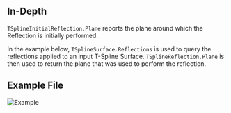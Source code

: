 ## In-Depth
`TSplineInitialReflection.Plane` reports the plane around which the Reflection is initially performed.

In the example below, `TSplineSurface.Reflections` is used to query the reflections applied to an input T-Spline Surface. `TSplineReflection.Plane` is then used to return the plane that was used to perform the reflection.

## Example File

![Example](./Autodesk.DesignScript.Geometry.TSpline.TSplineReflection.Plane_img.jpg)
